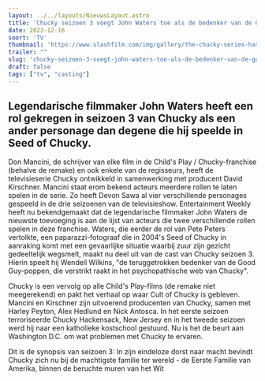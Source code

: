 ```yaml
---
layout: ../../layouts/NieuwsLayout.astro
title: 'Chucky seizoen 3 voegt John Waters toe als de bedenker van de Good Guy-poppen'
date: 2023-12-16
soort: 'TV'
thumbnail: 'https://www.slashfilm.com/img/gallery/the-chucky-series-has-cast-a-legendary-filmmaker-as-the-creator-of-the-cursed-doll/intro-1702590595.jpg'
trailer: ""
slug: 'chucky-seizoen-3-voegt-john-waters-toe-als-de-bedenker-van-de-good-guy-poppen'
draft: false
tags: ["tv", "casting"]
---
```



## Legendarische filmmaker John Waters heeft een rol gekregen in seizoen 3 van Chucky als een ander personage dan degene die hij speelde in Seed of Chucky.

Don Mancini, de schrijver van elke film in de Child's Play / Chucky-franchise (behalve de remake) en ook enkele van de regisseurs, heeft de televisieserie Chucky ontwikkeld in samenwerking met producent David Kirschner. Mancini staat erom bekend acteurs meerdere rollen te laten spelen in de serie. Zo heeft Devon Sawa al vier verschillende personages gespeeld in de drie seizoenen van de televisieshow. Entertainment Weekly heeft nu bekendgemaakt dat de legendarische filmmaker John Waters de nieuwste toevoeging is aan de lijst van acteurs die twee verschillende rollen spelen in deze franchise. Waters, die eerder de rol van Pete Peters vertolkte, een paparazzi-fotograaf die in 2004's Seed of Chucky in aanraking komt met een gevaarlijke situatie waarbij zuur zijn gezicht gedeeltelijk wegsmelt, maakt nu deel uit van de cast van Chucky seizoen 3. Hierin speelt hij Wendell Wilkins, "de teruggetrokken bedenker van de Good Guy-poppen, die verstrikt raakt in het psychopathische web van Chucky".

Chucky is een vervolg op alle Child's Play-films (de remake niet meegerekend) en pakt het verhaal op waar Cult of Chucky is gebleven. Mancini en Kirschner zijn uitvoerend producenten van Chucky, samen met Harley Peyton, Alex Hedlund en Nick Antosca. In het eerste seizoen terroriseerde Chucky Hackensack, New Jersey en in het tweede seizoen werd hij naar een katholieke kostschool gestuurd. Nu is het de beurt aan Washington D.C. om wat problemen met Chucky te ervaren.

Dit is de synopsis van seizoen 3: In zijn eindeloze dorst naar macht bevindt Chucky zich nu bij de machtigste familie ter wereld - de Eerste Familie van Amerika, binnen de beruchte muren van het Wit
